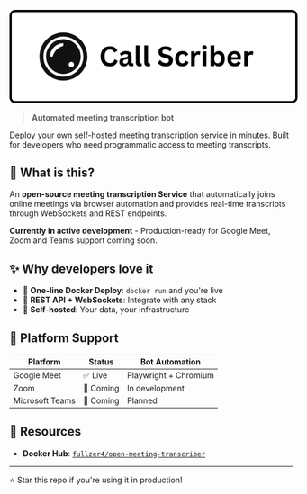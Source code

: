 <p align="center">
  <img src=".github/banner.png" alt="Open Meeting Transcriber Banner" style="border-radius: 10px; border: 4px solid #000000ff;">
</p>

> **Automated meeting transcription bot**

Deploy your own self-hosted meeting transcription service in minutes. Built for developers who need programmatic access to meeting transcripts.

## 🚀 What is this?

An **open-source meeting transcription Service** that automatically joins online meetings via browser automation and provides real-time transcripts through WebSockets and REST endpoints.

**Currently in active development** - Production-ready for Google Meet, Zoom and Teams support coming soon.

## ✨ Why developers love it

- 🐳 **One-line Docker Deploy**: `docker run` and you're live
- 🔌 **REST API + WebSockets**: Integrate with any stack
- 🎯 **Self-hosted**: Your data, your infrastructure

## 🎯 Platform Support

| Platform | Status | Bot Automation |
|----------|--------|----------------|
| Google Meet | ✅ Live | Playwright + Chromium |
| Zoom | 🚧 Coming | In development |
| Microsoft Teams | 🚧 Coming | Planned |

## 🔗 Resources

- **Docker Hub**: [`fullzer4/open-meeting-transcriber`](https://hub.docker.com/r/fullzer4/open-meeting-transcriber)

---

⭐ Star this repo if you're using it in production!
